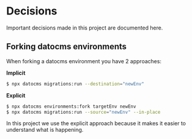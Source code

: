 # Decisions

Important decisions made in this project are documented here.

## Forking datocms environments

When forking a datocms environment you have 2 approaches:

**Implicit**
```sh
$ npx datocms migrations:run --destination="newEnv"
```

**Explicit**
```sh
$ npx datocms environments:fork targetEnv newEnv
$ npx datocms migrations:run --source="newEnv" --in-place
```

In this project we use the explicit approach because it makes it easier to understand what is happening.
